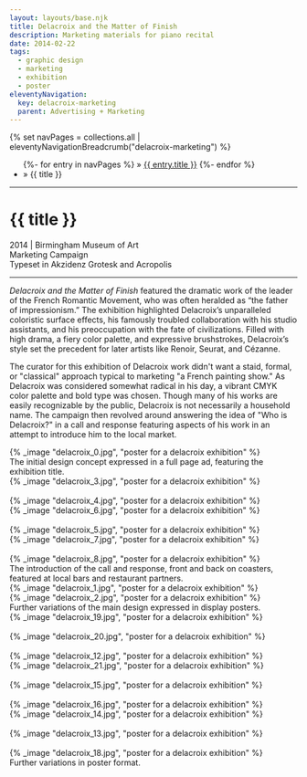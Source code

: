 ```yaml
---
layout: layouts/base.njk
title: Delacroix and the Matter of Finish
description: Marketing materials for piano recital
date: 2014-02-22
tags:
  - graphic design
  - marketing
  - exhibition
  - poster
eleventyNavigation:
  key: delacroix-marketing
  parent: Advertising + Marketing
---
```


<div class="container">
	<div class="row">
		<div class="col">
			{% set navPages = collections.all | eleventyNavigationBreadcrumb("delacroix-marketing") %}
			<ul class="post-metadata">
			{%- for entry in navPages %}
				<li{% if entry.url == page.url %} class="active-breadcrumb"{% endif %}>
    			 » <a href="{{ entry.url }}">{{ entry.title }}</a>
  				</li>
			{%- endfor %}
	    	<li><active-breadcrumb>» {{ title }}</active-breadcrumb></li>
			</ul>
		</div>
	</div>
	<hr>
<div class="row"></div>
	<div class="row">
		<div class="col">
			<h1>{{ title }}</h1>
			<figcaption>2014 | Birmingham Museum of Art</figcaption>
            <figcaption>Marketing Campaign</br>Typeset in Akzidenz Grotesk and Acropolis</figcaption>
            <hr>
			<p><em>Delacroix and the Matter of Finish</em> featured the dramatic work of the leader of the French Romantic Movement, who was often heralded as “the father of impressionism.” The exhibition highlighted Delacroix’s unparalleled coloristic surface effects, his famously troubled collaboration with his studio assistants, and his preoccupation with the fate of civilizations. Filled with high drama, a fiery color palette, and expressive brushstrokes, Delacroix’s style set the precedent for later artists like Renoir, Seurat, and Cézanne.</P>
			<p>The curator for this exhibition of Delacroix work didn't want a staid, formal, or "classical" approach typical to marketing "a French painting show." As Delacroix was considered somewhat radical in his day, a vibrant CMYK color palette and bold type was chosen. Though many of his works are easily recognizable by the public, Delacroix is not necessarily a household name. The campaign then revolved around answering the idea of "Who is Delacroix?" in a call and response featuring aspects of his work in an attempt to introduce him to the local market.</p>
		</div>
        <div class="col-12 col-12-md col-1-lg"></div>
        <div class="col">
			{% _image "delacroix_0.jpg", "poster for a delacroix exhibition" %}
			<figcaption>The initial design concept expressed in a full page ad, featuring the exhibition title.</figcaption>
		</div>
	</div>
	<div class="row">
        <div class="col">
			{% _image "delacroix_3.jpg", "poster for a delacroix exhibition" %}
			</br></br>
			{% _image "delacroix_4.jpg", "poster for a delacroix exhibition" %}
		</div>
		<div class="col">
			{% _image "delacroix_6.jpg", "poster for a delacroix exhibition" %}
			</br></br>
			{% _image "delacroix_5.jpg", "poster for a delacroix exhibition" %}
		</div>
		<div class="col">
			{% _image "delacroix_7.jpg", "poster for a delacroix exhibition" %}
			</br></br>
			{% _image "delacroix_8.jpg", "poster for a delacroix exhibition" %}
		</div>
	</div>
		<div class="row">
        	<div class="col">
				<figcaption>The introduction of the call and response, front and back on coasters, featured at local bars and restaurant partners.</figcaption> 
			</div>
		</div>
	<div class="row">
        <div class="col">
			{% _image "delacroix_1.jpg", "poster for a delacroix exhibition" %}
		</div>
		<div class="col">
			{% _image "delacroix_2.jpg", "poster for a delacroix exhibition" %}
		</div>
	</div>
	<div class="row">
        <div class="col">
		<figcaption>Further variations of the main design expressed in display posters.</figcaption>
		</div>
	</div>
		<div class="row">
        	<div class="col">
				{% _image "delacroix_19.jpg", "poster for a delacroix exhibition" %}
				</br></br>
				{% _image "delacroix_20.jpg", "poster for a delacroix exhibition" %}
				</br></br>
				{% _image "delacroix_12.jpg", "poster for a delacroix exhibition" %}
			</div>
			<div class="col">
				{% _image "delacroix_21.jpg", "poster for a delacroix exhibition" %}
				</br></br>
				{% _image "delacroix_15.jpg", "poster for a delacroix exhibition" %}
				</br></br>
				{% _image "delacroix_16.jpg", "poster for a delacroix exhibition" %}
			</div>
			<div class="col">
				{% _image "delacroix_14.jpg", "poster for a delacroix exhibition" %}
				</br></br>
				{% _image "delacroix_13.jpg", "poster for a delacroix exhibition" %}
				</br></br>
				{% _image "delacroix_18.jpg", "poster for a delacroix exhibition" %}
			</div>
		</div>
		<div class="row">
        	<div class="col">
			<figcaption>Further variations in poster format.</figcaption> 
			</div>
		</div>
	</div>
</div>